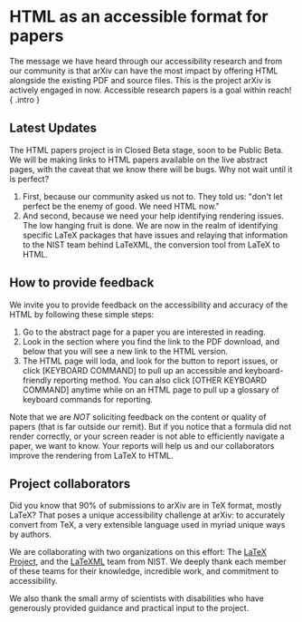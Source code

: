 # HTML as an accessible format for papers

The message we have heard through our accessibility research and from our community is that arXiv can have the most impact by offering HTML alongside the existing PDF and source files. This is the project arXiv is actively engaged in now. Accessible research papers is a goal within reach!
{ .intro }

## Latest Updates
The HTML papers project is in Closed Beta stage, soon to be Public Beta. We will be making links to HTML papers available on the live abstract pages, with the caveat that we know there will be bugs. Why not wait until it is perfect?
1. First, because our community asked us not to. They told us: "don't let perfect be the enemy of good. We need HTML now."
2. And second, because we need your help identifying rendering issues. The low hanging fruit is done. We are now in the realm of identifying specific LaTeX packages that have issues and relaying that information to the NIST team behind LaTeXML, the conversion tool from LaTeX to HTML.

## How to provide feedback
We invite you to provide feedback on the accessibility and accuracy of the HTML by following these simple steps:
1. Go to the abstract page for a paper you are interested in reading.
2. Look in the section where you find the link to the PDF download, and below that you will see a new link to the HTML version.
3. The HTML page will loda, and look for the button to report issues, or click [KEYBOARD COMMAND] to pull up an accessible and keyboard-friendly reporting method. You can also click [OTHER KEYBOARD COMMAND] anytime while on an HTML page to pull up a glossary of keyboard commands for reporting.

Note that we are *NOT* soliciting feedback on the content or quality of papers (that is far outside our remit). But if you notice that a formula did not render correctly, or your screen reader is not able to efficiently navigate a paper, we want to know. Your reports will help us and our collaborators improve the rendering from LaTeX to HTML.

## Project collaborators
Did you know that 90% of submissions to arXiv are in TeX format, mostly LaTeX? That poses a unique accessibility challenge at arXiv: to accurately convert from TeX, a very extensible language used in myriad unique ways by authors.

We are collaborating with two organizations on this effort: The [LaTeX Project](https://www.latex-project.org/), and the [LaTeXML](https://math.nist.gov/~BMiller/LaTeXML/) team from NIST. We deeply thank each member of these teams for their knowledge, incredible work, and commitment to accessibility.

We also thank the small army of scientists with disabilities who have generously provided guidance and practical input to the project. 
